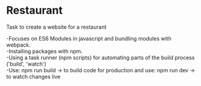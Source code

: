 # Restaurant

Task to create a website for a restaurant

-Focuses on ES6 Modules in javascript and bundling modules with webpack. \
-Installing packages with npm. \
-Using a task runner (npm scripts) for automating parts of the build process ('build', 'watch') \
-Use: npm run build -> to build code for production and use: npm run dev -> to watch changes live